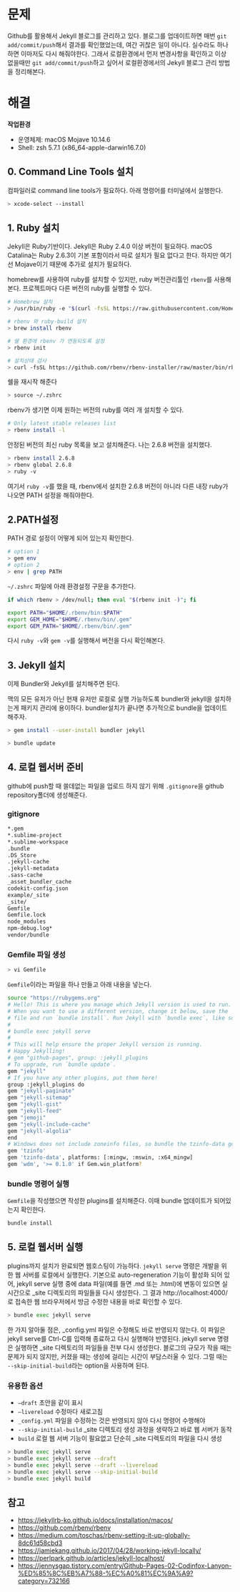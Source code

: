 # 문제

Github를 활용해서 Jekyll 블로그를 관리하고 있다. 블로그를 업데이트하면 매번 `git add/commit/push`해서 결과를 확인했었는데, 여간 귀찮은 일이 아니다. 실수라도 하나 하면 이마저도 다시 해줘야한다. 그래서 로컬환경에서 먼저 변경사항을 확인하고 이상 없을때만 `git add/commit/push`하고 싶어서 로컬환경에서의 Jekyll 블로그 관리 방법을 정리해본다.



# 해결

**작업환경**
- 운영체제: macOS Mojave 10.14.6
- Shell: zsh 5.7.1 (x86_64-apple-darwin16.7.0)


## 0. Command Line Tools 설치
컴파일러로 command line tools가 필요하다. 아래 명령어를 터미널에서 실행한다.

```bash
> xcode-select --install
```


## 1. Ruby 설치
Jekyll은 Ruby기반이다. Jekyll은 Ruby 2.4.0 이상 버전이 필요하다. macOS Catalina는 Ruby 2.6.3이 기본 포함이라서 따로 설치가 필요 없다고 한다. 하지만 여기선 Mojave이기 때문에 추가로 설치가 필요하다.

homebrew를 사용하여 ruby를 설치할 수 있지만, ruby 버전관리툴인 `rbenv`를 사용해본다. 프로젝트마다 다른 버전의 ruby를 실행할 수 있다.

```bash
# Homebrew 설치
> /usr/bin/ruby -e "$(curl -fsSL https://raw.githubusercontent.com/Homebrew/install/master/install)"

# rbenv 와 ruby-build 설치
> brew install rbenv

# 쉘 환경에 rbenv 가 연동되도록 설정
> rbenv init

# 설치상태 검사
> curl -fsSL https://github.com/rbenv/rbenv-installer/raw/master/bin/rbenv-doctor | bash
```

쉘을 재시작 해준다
```bash
> source ~/.zshrc
```

rbenv가 생기면 이제 원하는 버전의 ruby를 여러 개 설치할 수 있다.
```bash
# Only latest stable releases list
> rbenv install -l
```
안정된 버전의 최신 ruby 목록을 보고 설치해준다. 나는 2.6.8 버전을 설치했다.
```bash
> rbenv install 2.6.8
> rbenv global 2.6.8
> ruby -v
```
여기서 `ruby -v`를 했을 때, rbenv에서 설치한 2.6.8 버전이 아니라 다른 내장 ruby가 나오면 PATH 설정을 해줘야한다.

## 2.PATH설정
PATH 경로 설정이 어떻게 되어 있는지 확인한다.
```bash
# option 1
> gem env
# option 2
> env | grep PATH
```

`~/.zshrc` 파일에 아래 환경설정 구문을 추가한다.
```bash
if which rbenv > /dev/null; then eval "$(rbenv init -)"; fi

export PATH="$HOME/.rbenv/bin:$PATH"
export GEM_HOME="$HOME/.rbenv/bin/.gem"
export GEM_PATH="$HOME/.rbenv/bin/.gem"
```

다시 `ruby -v`와 `gem -v`를 실행해서 버전을 다시 확인해본다.


## 3. Jekyll 설치
이제 Bundler와 Jekyll를 설치해주면 된다.

맥의 모든 유저가 아닌 현재 유저만 로컬로 실행 가능하도록 bundler와 jekyll을 설치하는게 패키지 관리에 용이하다. bundler설치가 끝나면 추가적으로 bundle을 업데이트해주자.
```bash
> gem install --user-install bundler jekyll

> bundle update
```

## 4. 로컬 웹서버 준비
github에 push할 때 쓸데없는 파일을 업로드 하지 않기 위해 `.gitignore`을 github repository폴더에 생성해준다.
### gitignore
```bash
*.gem
*.sublime-project
*.sublime-workspace
.bundle
.DS_Store
.jekyll-cache
.jekyll-metadata
.sass-cache
_asset_bundler_cache
codekit-config.json
example/_site
_site/
Gemfile
Gemfile.lock
node_modules
npm-debug.log*
vendor/bundle
```

### Gemfile 파일 생성

```bash
> vi Gemfile
```
`Gemfile`이라는 파일을 하나 만들고 아래 내용을 넣는다.
```bash
source "https://rubygems.org"
# Hello! This is where you manage which Jekyll version is used to run.
# When you want to use a different version, change it below, save the
# file and run `bundle install`. Run Jekyll with `bundle exec`, like so:
#
# bundle exec jekyll serve
#
# This will help ensure the proper Jekyll version is running.
# Happy Jekylling!
# gem "github-pages", group: :jekyll_plugins
# To upgrade, run `bundle update`.
gem "jekyll"
# If you have any other plugins, put them here!
group :jekyll_plugins do
gem "jekyll-paginate"
gem "jekyll-sitemap"
gem "jekyll-gist"
gem "jekyll-feed"
gem "jemoji"
gem "jekyll-include-cache"
gem "jekyll-algolia"
end
# Windows does not include zoneinfo files, so bundle the tzinfo-data gem
gem 'tzinfo'
gem 'tzinfo-data', platforms: [:mingw, :mswin, :x64_mingw]
gem 'wdm', '>= 0.1.0' if Gem.win_platform?
```

### bundle 명령어 실행
`Gemfile`을 작성했으면 작성한 plugins를 설치해준다. 이때 bundle 업데이트가 되어있는지 확인한다.
```bash
bundle install
```

## 5. 로컬 웹서버 실행
plugins까지 설치가 완료되면 웹호스팅이 가능하다. `jekyll serve` 명령은 개발을 위한 웹 서버를 로컬에서 실행한다. 기본으로 auto-regeneration 기능이 활성화 되어 있어, jekyll serve 실행 중에 data 파일(예를 들면 .md 또는 .html)에 변동이 있으면 실시간으로 _site 디렉토리의 파일들을 다시 생성한다. 그 결과 http://localhost:4000/로 접속한 웹 브라우저에서 방금 수정한 내용을 바로 확인할 수 있다.

```bash
> bundle exec jekyll serve
```

한 가지 알아둘 점은, _config.yml 파일은 수정해도 바로 반영되지 않는다. 이 파일은 jekyll serve를 Ctrl-C를 입력해 종료하고 다시 실행해야 반영된다.
jekyll serve 명령은 실행하면 _site 디렉토리의 파일들을 전부 다시 생성한다. 블로그의 규모가 작을 때는 문제가 되지 않지만, 커졌을 때는 생성에 걸리는 시간이 부담스러울 수 있다. 그럴 때는 `--skip-initial-build`라는 option을 사용하며 된다.

### 유용한 옵션
- `–draft` 초안을 같이 표시
- `–livereload` 수정마다 새로고침
- `_config.yml` 파일을 수정하는 것은 반영되지 않아 다시 명령어 수행해야 
- `--skip-initial-build` _site 디렉토리 생성 과정을 생략하고 바로 웹 서버가 동작
- `build` 로컬 웹 서버 기능이 필요없고 단순히 _site 디렉토리의 파일을 다시 생성
```bash
> bundle exec jekyll serve
> bundle exec jekyll serve --draft
> bundle exec jekyll serve --draft --livereload
> bundle exec jekyll serve --skip-initial-build
> bundle exec jekyll build
```

## 참고
- <https://jekyllrb-ko.github.io/docs/installation/macos/>
- <https://github.com/rbenv/rbenv>
- <https://medium.com/toschas/rbenv-setting-it-up-globally-8dc61d58cbd3>
- <https://jamiekang.github.io/2017/04/28/working-jekyll-locally/>
- <https://perlpark.github.io/articles/jekyll-localhost/>
- <https://jennysgap.tistory.com/entry/Github-Pages-02-Codinfox-Lanyon-%ED%85%8C%EB%A7%88-%EC%A0%81%EC%9A%A9?category=732166>
